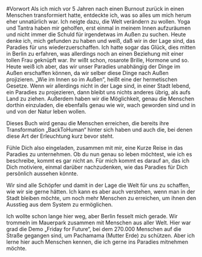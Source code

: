 #VorwortAls ich mich vor 5 Jahren nach einen Burnout zurück in einen Menschen transformiert hatte, entdeckte ich, was so alles um mich herum eher unnatürlich war. Ich neigte dazu, die Welt verändern zu wollen. Yoga und Tantra haben mir geholfen, erst einmal in meinem Innen aufzuräumen und nicht immer die Schuld für irgendetwas im Außen zu suchen.Heute denke ich, mich gefunden zu haben und weiß, daß wir in der Lage sind, das Paradies für uns wiederzuerschaffen. Ich hatte sogar das Glück, dies mitten in Berlin zu erfahren, was allerdings noch an einen Beziehung mit einer tollen Frau geknüpft war. Ihr wißt schon, rosarote Brille, Hormone und so.  Heute weiß ich aber, das wir unser Paradies unabhängig der Dinge im Außen erschaffen können, da wir selber diese Dinge nach Außen projizieren. „Wie im Innen so im Außen“, heißt eine der hermetischen Gesetze. Wenn wir allerdings nicht in der Lage sind, in einer Stadt lebend, ein Paradies zu projezieren, dann bleibt uns nichts anderes übrig, als aufs Land zu ziehen. Außerdem haben wir die Möglichkeit, genau die Menschen dorthin einzuladen, die ebenfalls genau wie wir, wach geworden sind und in und von der Natur leben wollen.    Dieses Buch wird genau die Menschen erreichen, die bereits ihre Transformation „BackToHuman“ hinter sich haben und auch die, bei denen diese Art der Erleuchtung kurz bevor steht.  Fühle Dich also eingeladen, zusammen mit mir, eine Kurze Reise in das Paradies zu unternehmen. Ob du nun genau so leben möchtest, wie ich es beschreibe, kommt es gar nicht an. Für mich kommt es darauf an, das ich Dich motiviere, einmal darüber nachzudenken, wie das Paradies für Dich persönlich aussehen könnte.    Wir sind alle Schöpfer und damit in der Lage die Welt für uns zu schaffen, wie wir sie gerne hätten. Ich kann es aber auch verstehen, wenn man in der Stadt bleiben möchte, um noch mehr Menschen zu erreichen, um ihnen den Ausstieg aus dem System zu ermöglichen.    Ich wollte schon lange hier weg, aber Berlin fesselt mich gerade. Wir trommeln im Mauerpark zusammen mit Menschen aus aller Welt. Hier war grad die Demo „Friday for Future“, bei dem 270.000 Menschen auf die Straße gegangen sind, um Pachamama (Mutter Erde) zu schützen. Aber ich lerne hier auch Menschen kennen, die ich gerne ins Paradies mitnehmen möchte.